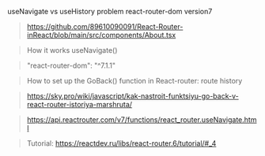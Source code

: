 useNavigate vs useHistory problem react-router-dom version7

> https://github.com/89610090091/React-Router-inReact/blob/main/src/components/About.tsx

> How it works useNavigate()

> "react-router-dom": "^7.1.1"

> How to set up the GoBack() function in React-router: route history

> https://sky.pro/wiki/javascript/kak-nastroit-funktsiyu-go-back-v-react-router-istoriya-marshruta/

> https://api.reactrouter.com/v7/functions/react_router.useNavigate.html

> Tutorial: https://reactdev.ru/libs/react-router.6/tutorial/#_4
